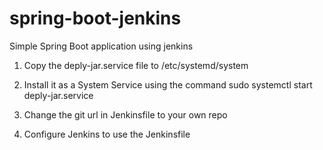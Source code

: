 # spring-boot-jenkins
Simple Spring Boot application using jenkins


1. Copy the deply-jar.service file to /etc/systemd/system

2. Install it as a System Service using the command sudo systemctl start deply-jar.service

3. Change the git url in Jenkinsfile to your own repo

4. Configure Jenkins to use the Jenkinsfile
